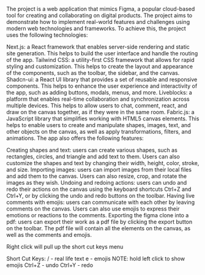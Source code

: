 The project is a web application that mimics Figma, a popular cloud-based tool for creating and collaborating on digital products. The project aims to demonstrate how to implement real-world features and challenges using modern web technologies and frameworks. To achieve this, the project uses the following technologies:

Next.js: a React framework that enables server-side rendering and static site generation. This helps to build the user interface and handle the routing of the app.
Tailwind CSS: a utility-first CSS framework that allows for rapid styling and customization. This helps to create the layout and appearance of the components, such as the toolbar, the sidebar, and the canvas.
Shadcn-ui: a React UI library that provides a set of reusable and responsive components. This helps to enhance the user experience and interactivity of the app, such as adding buttons, modals, menus, and more.
Liveblocks: a platform that enables real-time collaboration and synchronization across multiple devices. This helps to allow users to chat, comment, react, and draw on the canvas together, as if they were in the same room.
Fabric.js: a JavaScript library that simplifies working with HTML5 canvas elements. This helps to enable users to create and manipulate shapes, images, text, and other objects on the canvas, as well as apply transformations, filters, and animations.
The app also offers the following features:

Creating shapes and text: users can create various shapes, such as rectangles, circles, and triangle and add text to them. Users can also customize the shapes and text by changing their width, height, color, stroke, and size.
Importing images: users can import images from their local files and add them to the canvas. Users can also resize, crop, and rotate the images as they wish.
Undoing and redoing actions: users can undo and redo their actions on the canvas using the keyboard shortcuts Ctrl+Z and Ctrl+Y, or by clicking the undo and redo buttons on the toolbar.
Having live comments with emojis: users can communicate with each other by leaving comments on the canvas. Users can also use emojis to express their emotions or reactions to the comments.
Exporting the figma clone into a pdf: users can export their work as a pdf file by clicking the export button on the toolbar. The pdf file will contain all the elements on the canvas, as well as the comments and emojis.


Right click will pull up the short cut keys menu

Short Cut Keys: 
/ - real life text
e - emojis NOTE: hold left click to show emojis 
Ctrl+Z - undo
Ctrl+Y - redo
